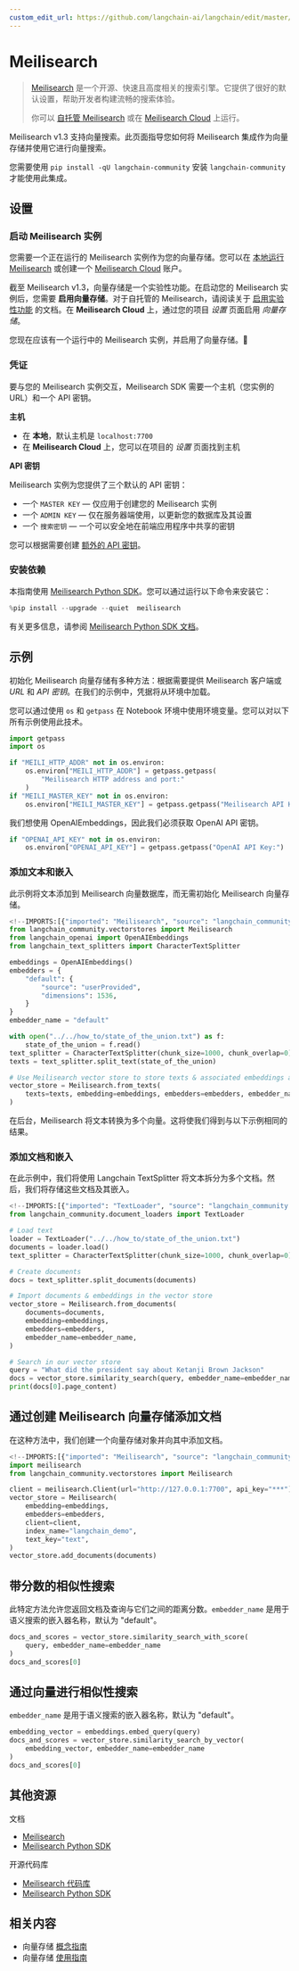 ```yaml
---
custom_edit_url: https://github.com/langchain-ai/langchain/edit/master/docs/docs/integrations/vectorstores/meilisearch.ipynb
---
```

# Meilisearch

> [Meilisearch](https://meilisearch.com) 是一个开源、快速且高度相关的搜索引擎。它提供了很好的默认设置，帮助开发者构建流畅的搜索体验。
>
> 你可以 [自托管 Meilisearch](https://www.meilisearch.com/docs/learn/getting_started/installation#local-installation) 或在 [Meilisearch Cloud](https://www.meilisearch.com/pricing) 上运行。

Meilisearch v1.3 支持向量搜索。此页面指导您如何将 Meilisearch 集成作为向量存储并使用它进行向量搜索。

您需要使用 `pip install -qU langchain-community` 安装 `langchain-community` 才能使用此集成。

## 设置

### 启动 Meilisearch 实例

您需要一个正在运行的 Meilisearch 实例作为您的向量存储。您可以在 [本地运行 Meilisearch](https://www.meilisearch.com/docs/learn/getting_started/installation#local-installation) 或创建一个 [Meilisearch Cloud](https://cloud.meilisearch.com/) 账户。

截至 Meilisearch v1.3，向量存储是一个实验性功能。在启动您的 Meilisearch 实例后，您需要 **启用向量存储**。对于自托管的 Meilisearch，请阅读关于 [启用实验性功能](https://www.meilisearch.com/docs/learn/experimental/overview) 的文档。在 **Meilisearch Cloud** 上，通过您的项目 _设置_ 页面启用 _向量存储_。

您现在应该有一个运行中的 Meilisearch 实例，并启用了向量存储。🎉

### 凭证

要与您的 Meilisearch 实例交互，Meilisearch SDK 需要一个主机（您实例的 URL）和一个 API 密钥。

**主机**

- 在 **本地**，默认主机是 `localhost:7700`
- 在 **Meilisearch Cloud** 上，您可以在项目的 _设置_ 页面找到主机

**API 密钥**

Meilisearch 实例为您提供了三个默认的 API 密钥：
- 一个 `MASTER KEY` — 仅应用于创建您的 Meilisearch 实例
- 一个 `ADMIN KEY` — 仅在服务器端使用，以更新您的数据库及其设置
- 一个 `搜索密钥` — 一个可以安全地在前端应用程序中共享的密钥

您可以根据需要创建 [额外的 API 密钥](https://www.meilisearch.com/docs/learn/security/master_api_keys)。

### 安装依赖

本指南使用 [Meilisearch Python SDK](https://github.com/meilisearch/meilisearch-python)。您可以通过运行以下命令来安装它：


```python
%pip install --upgrade --quiet  meilisearch
```

有关更多信息，请参阅 [Meilisearch Python SDK 文档](https://meilisearch.github.io/meilisearch-python/)。

## 示例

初始化 Meilisearch 向量存储有多种方法：根据需要提供 Meilisearch 客户端或 _URL_ 和 _API 密钥_。在我们的示例中，凭据将从环境中加载。

您可以通过使用 `os` 和 `getpass` 在 Notebook 环境中使用环境变量。您可以对以下所有示例使用此技术。


```python
import getpass
import os

if "MEILI_HTTP_ADDR" not in os.environ:
    os.environ["MEILI_HTTP_ADDR"] = getpass.getpass(
        "Meilisearch HTTP address and port:"
    )
if "MEILI_MASTER_KEY" not in os.environ:
    os.environ["MEILI_MASTER_KEY"] = getpass.getpass("Meilisearch API Key:")
```

我们想使用 OpenAIEmbeddings，因此我们必须获取 OpenAI API 密钥。


```python
if "OPENAI_API_KEY" not in os.environ:
    os.environ["OPENAI_API_KEY"] = getpass.getpass("OpenAI API Key:")
```

### 添加文本和嵌入

此示例将文本添加到 Meilisearch 向量数据库，而无需初始化 Meilisearch 向量存储。


```python
<!--IMPORTS:[{"imported": "Meilisearch", "source": "langchain_community.vectorstores", "docs": "https://python.langchain.com/api_reference/community/vectorstores/langchain_community.vectorstores.meilisearch.Meilisearch.html", "title": "Meilisearch"}, {"imported": "OpenAIEmbeddings", "source": "langchain_openai", "docs": "https://python.langchain.com/api_reference/openai/embeddings/langchain_openai.embeddings.base.OpenAIEmbeddings.html", "title": "Meilisearch"}, {"imported": "CharacterTextSplitter", "source": "langchain_text_splitters", "docs": "https://python.langchain.com/api_reference/text_splitters/character/langchain_text_splitters.character.CharacterTextSplitter.html", "title": "Meilisearch"}]-->
from langchain_community.vectorstores import Meilisearch
from langchain_openai import OpenAIEmbeddings
from langchain_text_splitters import CharacterTextSplitter

embeddings = OpenAIEmbeddings()
embedders = {
    "default": {
        "source": "userProvided",
        "dimensions": 1536,
    }
}
embedder_name = "default"
```


```python
with open("../../how_to/state_of_the_union.txt") as f:
    state_of_the_union = f.read()
text_splitter = CharacterTextSplitter(chunk_size=1000, chunk_overlap=0)
texts = text_splitter.split_text(state_of_the_union)
```


```python
# Use Meilisearch vector store to store texts & associated embeddings as vector
vector_store = Meilisearch.from_texts(
    texts=texts, embedding=embeddings, embedders=embedders, embedder_name=embedder_name
)
```

在后台，Meilisearch 将文本转换为多个向量。这将使我们得到与以下示例相同的结果。

### 添加文档和嵌入

在此示例中，我们将使用 Langchain TextSplitter 将文本拆分为多个文档。然后，我们将存储这些文档及其嵌入。


```python
<!--IMPORTS:[{"imported": "TextLoader", "source": "langchain_community.document_loaders", "docs": "https://python.langchain.com/api_reference/community/document_loaders/langchain_community.document_loaders.text.TextLoader.html", "title": "Meilisearch"}]-->
from langchain_community.document_loaders import TextLoader

# Load text
loader = TextLoader("../../how_to/state_of_the_union.txt")
documents = loader.load()
text_splitter = CharacterTextSplitter(chunk_size=1000, chunk_overlap=0)

# Create documents
docs = text_splitter.split_documents(documents)

# Import documents & embeddings in the vector store
vector_store = Meilisearch.from_documents(
    documents=documents,
    embedding=embeddings,
    embedders=embedders,
    embedder_name=embedder_name,
)

# Search in our vector store
query = "What did the president say about Ketanji Brown Jackson"
docs = vector_store.similarity_search(query, embedder_name=embedder_name)
print(docs[0].page_content)
```

## 通过创建 Meilisearch 向量存储添加文档

在这种方法中，我们创建一个向量存储对象并向其中添加文档。


```python
<!--IMPORTS:[{"imported": "Meilisearch", "source": "langchain_community.vectorstores", "docs": "https://python.langchain.com/api_reference/community/vectorstores/langchain_community.vectorstores.meilisearch.Meilisearch.html", "title": "Meilisearch"}]-->
import meilisearch
from langchain_community.vectorstores import Meilisearch

client = meilisearch.Client(url="http://127.0.0.1:7700", api_key="***")
vector_store = Meilisearch(
    embedding=embeddings,
    embedders=embedders,
    client=client,
    index_name="langchain_demo",
    text_key="text",
)
vector_store.add_documents(documents)
```

## 带分数的相似性搜索

此特定方法允许您返回文档及查询与它们之间的距离分数。`embedder_name` 是用于语义搜索的嵌入器名称，默认为 "default"。


```python
docs_and_scores = vector_store.similarity_search_with_score(
    query, embedder_name=embedder_name
)
docs_and_scores[0]
```

## 通过向量进行相似性搜索
`embedder_name` 是用于语义搜索的嵌入器名称，默认为 "default"。


```python
embedding_vector = embeddings.embed_query(query)
docs_and_scores = vector_store.similarity_search_by_vector(
    embedding_vector, embedder_name=embedder_name
)
docs_and_scores[0]
```

## 其他资源

文档
- [Meilisearch](https://www.meilisearch.com/docs/)
- [Meilisearch Python SDK](https://python-sdk.meilisearch.com)

开源代码库
- [Meilisearch 代码库](https://github.com/meilisearch/meilisearch)
- [Meilisearch Python SDK](https://github.com/meilisearch/meilisearch-python)


## 相关内容

- 向量存储 [概念指南](/docs/concepts/#vector-stores)
- 向量存储 [使用指南](/docs/how_to/#vector-stores)
